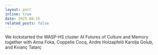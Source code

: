 ```yaml
---
layout: post
inline: true
date: 2025-08-15
related_posts: false
---
```


We kickstarted the WASP-HS cluster AI Futures of Culture and Memory together with Anna Foka, Coppelie Cocq, Andre Holzapfelö Karolja Golub, and Kıvanç Tatarç